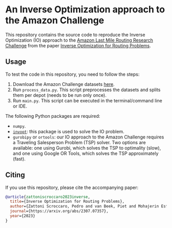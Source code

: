 # An Inverse Optimization approach to the Amazon Challenge

This repository contains the source code to reproduce the Inverse Optimization (IO) approach to the [Amazon Last Mile Routing Research Challenge](https://routingchallenge.mit.edu/) from the paper [Inverse Optimization for Routing Problems](https://arxiv.org/abs/2307.07357).

## Usage

To test the code in this repository, you need to follow the steps:
1. Download the Amazon Challenge datasets [here](https://aws.amazon.com/marketplace/pp/prodview-rqkdusd3nz3mw).
2. Run `process_data.py`. This script preprocesses the datasets and splits them per depot (needs to be run only once).
3. Run `main.py`. This script can be executed in the terminal/command line or IDE.

The following Python packages are required:
- `numpy`.
- [`invopt`](https://github.com/pedroszattoni/invopt): this package is used to solve the IO problem.
- `gurobipy` or `ortools`: our IO approach to the Amazon Challenge requires a Traveling Salesperson Problem (TSP) solver. Two options are available: one using Gurobi, which solves the TSP to optimality (slow), and one using Google OR Tools, which solves the TSP approximately (fast).

## Citing
If you use this repository, please cite the accompanying paper:

```bibtex
@article{zattoniscroccaro2023inverse,
  title={Inverse Optimization for Routing Problems},
  author={Zattoni Scroccaro, Pedro and van Beek, Piet and Mohajerin Esfahani, Peyman and Atasoy, Bilge},
  journal={https://arxiv.org/abs/2307.07357},
  year={2023}
}
```